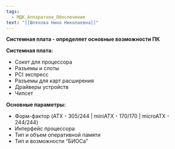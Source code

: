 ```yaml
---
tags:
  - МДК_Аппаратное_Обеспечение
text: "[[Шляхова Нина Николаевна]]"
---
```

**Системная плата - определяет основные возможности ПК**

**Системная плата:**

- Сокет для процессора
- Разъемы и слоты
- PCI экспресс
- Разъемы для карт расширения
- Драйверы устройств
- Чипсет

**Основные параметры:**

- Форм-фактор (ATX - 305/244 | miniATX - 170/170 | microATX - 244/244)
- Интерфейс процессора
- Тип и объем оперативной памяти
- Тип и возможности “БИОСа”